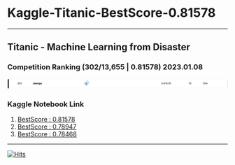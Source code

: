 # Kaggle-Titanic-BestScore-0.81578
---
## Titanic - Machine Learning from Disaster
### Competition Ranking (302/13,655 | 0.81578) 2023.01.08
![Ranking](./img/ranking-kaggle.png)

### Kaggle Notebook Link
1. [BestScore : 0.81578](https://www.kaggle.com/code/jeongz/bestscore-0-81578-kaggle-titanic-try2-jeong)
2. [BestScore : 0.78947](https://www.kaggle.com/code/jeongz/bestscore-0-78947-kaggle-titanic-try1-jeong)
3. [BestScore : 0.78468](https://www.kaggle.com/code/jeongz/bestscore-0-78468-kaggle-titanic-try3-jeong)

---
[![Hits](https://hits.seeyoufarm.com/api/count/incr/badge.svg?url=https%3A%2F%2Fgithub.com%2FJeongmingz%2FKaggle---Titanic-Score-0.815-&count_bg=%2379C83D&title_bg=%23555555&icon=&icon_color=%23E7E7E7&title=%EC%A1%B0%ED%9A%8C%EC%88%98&edge_flat=false)](https://hits.seeyoufarm.com)
